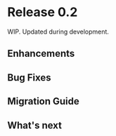 # Release 0.2

WIP. Updated during development.

## Enhancements



## Bug Fixes



## Migration Guide



## What's next
